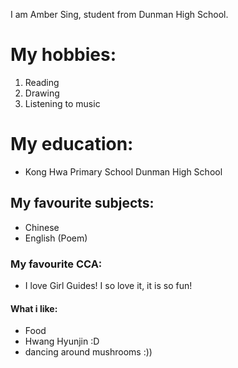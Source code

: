 I am Amber Sing, student from Dunman High School.
# My hobbies:
 1. Reading
 2. Drawing
 3. Listening to music
# My education:
 * Kong Hwa Primary School
   Dunman High School
 ## My favourite subjects:
 * Chinese
 * English (Poem)
### My favourite CCA:
* I love Girl Guides! I so love it, it is so fun!
#### What i like:
* Food
* Hwang Hyunjin :D
* dancing around mushrooms :))
